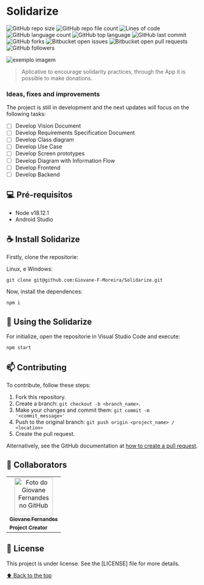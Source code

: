 # Solidarize

<!---Esses são exemplos. Veja https://shields.io para outras pessoas ou para personalizar este conjunto de escudos. Você pode querer incluir dependências, status do projeto e informações de licença aqui--->

![GitHub repo size](https://img.shields.io/github/repo-size/Giovane-F-Moreira/Solidarize)
![GitHub repo file count](https://img.shields.io/github/directory-file-count/Giovane-F-Moreira/Solidarize)
![Lines of code](https://tokei.rs/b1/github/Giovane-F-Moreira/Solidarize)
![GitHub language count](https://img.shields.io/github/languages/count/Giovane-F-Moreira/Solidarize)
![GitHub top language](https://img.shields.io/github/languages/top/Giovane-F-Moreira/Solidarize)
![GitHub last commit](https://img.shields.io/github/last-commit/Giovane-F-Moreira/Solidarize)
![GitHub forks](https://img.shields.io/github/forks/Giovane-F-Moreira/Solidarize)
![Bitbucket open issues](https://img.shields.io/bitbucket/issues/Giovane-F-Moreira/Solidarize)
![Bitbucket open pull requests](https://img.shields.io/bitbucket/pr-raw/Giovane-F-Moreira/Solidarize)
![GitHub followers](https://img.shields.io/github/followers/Giovane-F-Moreira?label=Follow)

<img src="https://scontent.fvdc1-1.fna.fbcdn.net/v/t39.30808-6/306657046_459501546205621_8207942287255218099_n.jpg?_nc_cat=109&ccb=1-7&_nc_sid=174925&_nc_ohc=pkSorRGrKuwAX_eWIm3&_nc_ht=scontent.fvdc1-1.fna&oh=00_AfA6gNdKUaaBOvSRc_ArktDrEMbbztBnswK-7AlWNcYngA&oe=6401B32D" alt="exemplo imagem">

 > Aplicative to encourage solidarity practices, through the App it is possible to make donations.
### Ideas, fixes and improvements

The project is still in development and the next updates will focus on the following tasks:

- [ ] Develop Vision Document
- [ ] Develop Requirements Specification Document
- [ ] Develop Class diagram
- [ ] Develop Use Case
- [ ] Develop Screen prototypes
- [ ] Develop Diagram with Information Flow
- [ ] Develop Frontend
- [ ] Develop Backend

## 💻 Pré-requisitos

- Node v18.12.1
- Android Studio

## ☕ Install Solidarize

Firstly, clone the repositorie:

Linux, e Windows:
```
git clone git@github.com:Giovane-F-Moreira/Solidarize.git
```

Now, install the dependences:
```
npm i
```


## 🚀 Using the Solidarize

For initialize, open the repositorie in Visual Studio Code and execute:
```
npm start
```

## 📫 Contributing

To contribute, follow these steps:

1. Fork this repository.
2. Create a branch: `git checkout -b <branch_name>`.
3. Make your changes and commit them: `git commit -m '<commit_message>'`
4. Push to the original branch: `git push origin <project_name> / <location>`
5. Create the pull request.

Alternatively, see the GitHub documentation at [how to create a pull request](https://help.github.com/en/github/collaborating-with-issues-and-pull-requests/creating-a-pull-request).

## 🤝 Collaborators

<table>
  <tr>
    <td align="center">
      <a href="#">
        <img src="https://avatars.githubusercontent.com/u/64364499?v=4" width="100px;" alt="Foto do Giovane Fernandes no GitHub"/><br>
        <sub>
          <b>Giovane Fernandes</b>
        </sub>
        </hr>
      </a>
    </td>
  </tr>
  <tr>
    <td>
      <sub>
        <b>Project Creator</b>
      </sub>
    </td>
  </tr>
</table>

## 📝 License

This project is under license. See the [LICENSE] file for more details.

[⬆ Back to the top](#Solidarize)<br>
